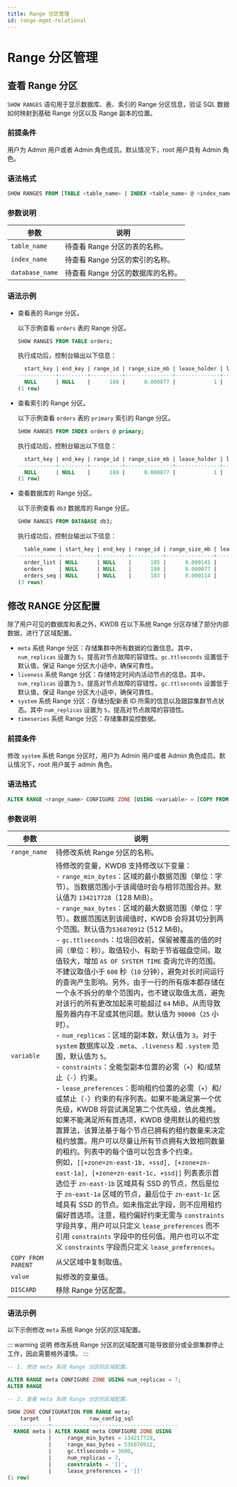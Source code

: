 ```yaml
---
title: Range 分区管理
id: range-mgmt-relational
---
```


# Range 分区管理

## 查看 Range 分区

`SHOW RANGES` 语句用于显示数据库、表、索引的 Range 分区信息，验证 SQL 数据如何映射到基础 Range 分区以及 Range 副本的位置。

### 前提条件

用户为 Admin 用户或者 Admin 角色成员。默认情况下，root 用户具有 Admin 角色。

### 语法格式

```sql
SHOW RANGES FROM [TABLE <table_name> | INDEX <table_name> @ <index_name> | DATABASE <database_name>;
```

### 参数说明

| 参数 | 说明 |
| --- | --- |
| `table_name` | 待查看 Range 分区的表的名称。 |
| `index_name` | 待查看 Range 分区的索引的名称。 |
| `database_name` | 待查看 Range 分区的数据库的名称。 |

### 语法示例

- 查看表的 Range 分区。

    以下示例查看 `orders` 表的 Range 分区。

    ```sql
    SHOW RANGES FROM TABLE orders;
    ```

    执行成功后，控制台输出以下信息：

    ```sql
      start_key | end_key | range_id | range_size_mb | lease_holder | lease_holder_locality | replicas | replica_localities
    ------------+---------+----------+---------------+--------------+-----------------------+----------+---------------------
      NULL      | NULL    |      180 |      0.000077 |            1 |                       | {1}      | {""}
    (1 row)
    ```

- 查看索引的 Range 分区。

    以下示例查看 `orders` 表的 `primary` 索引的 Range 分区。

    ```sql
    SHOW RANGES FROM INDEX orders @ primary;
    ```

    执行成功后，控制台输出以下信息：

    ```sql
      start_key | end_key | range_id | range_size_mb | lease_holder | lease_holder_locality | replicas | replica_localities
    ------------+---------+----------+---------------+--------------+-----------------------+----------+---------------------
      NULL      | NULL    |      180 |      0.000077 |            1 |                       | {1}      | {""}
    (1 row)
    ```

- 查看数据库的 Range 分区。

    以下示例查看 `db3` 数据库的 Range 分区。

    ```sql
    SHOW RANGES FROM DATABASE db3;
    ```

    执行成功后，控制台输出以下信息：

    ```sql
      table_name | start_key | end_key | range_id | range_size_mb | lease_holder | lease_holder_locality | replicas | replica_localities
    -------------+-----------+---------+----------+---------------+--------------+-----------------------+----------+---------------------
      order_list | NULL      | NULL    |      185 |      0.000145 |            1 |                       | {1}      | {""}
      orders     | NULL      | NULL    |      180 |      0.000077 |            1 |                       | {1}      | {""}
      orders_seq | NULL      | NULL    |      183 |      0.000114 |            1 |                       | {1}      | {""}
    (3 rows)
    ```

## 修改 RANGE 分区配置

除了用户可见的数据库和表之外，KWDB 在以下系统 Range 分区存储了部分内部数据，进行了区域配置。

- `meta` 系统 Range 分区：存储集群中所有数据的位置信息。其中，`num_replicas` 设置为 `5`，提高对节点故障的容错性。`gc.ttlseconds` 设置低于默认值，保证 Range 分区大小适中，确保可靠性。
- `liveness` 系统 Range 分区：存储特定时间内活动节点的信息。其中，`num_replicas` 设置为 `5`，提高对节点故障的容错性。`gc.ttlseconds` 设置低于默认值，保证 Range 分区大小适中，确保可靠性。
- `system` 系统 Range 分区：存储分配新表 ID 所需的信息以及跟踪集群节点状态。其中 `num_replicas` 设置为 `5`，提高对节点故障的容错性。
- `timeseries` 系统 Range 分区：存储集群监控数据。

### 前提条件

修改 `system` 系统 Range 分区时，用户为 Admin 用户或者 Admin 角色成员。默认情况下，root 用户属于 admin 角色。

### 语法格式

```sql
ALTER RANGE <range_name> CONFIGURE ZONE [USING <variable> = [COPY FROM PARENT | <value>], <variable> = [<value> | COPY FROM PARENT], ... | DISCARD]
```

### 参数说明

| 参数 | 说明 |
| --- | --- |
| `range_name` | 待修改系统 Range 分区的名称。 |
| `variable` | 待修改的变量，KWDB 支持修改以下变量：<br > - `range_min_bytes`：区域的最小数据范围（单位：字节）。当数据范围小于该阈值时会与相邻范围合并。默认值为 `134217728`（128 MiB）。<br >- `range_max_bytes`：区域的最大数据范围（单位：字节）。数据范围达到该阈值时，KWDB 会将其切分到两个范围。默认值为`536870912` (512 MiB)。<br >- `gc.ttlseconds`：垃圾回收前，保留被覆盖的值的时间（单位：秒）。取值较小，有助于节省磁盘空间。取值较大，增加 `AS OF SYSTEM TIME` 查询允许的范围。不建议取值小于 `600` 秒（`10` 分钟），避免对长时间运行的查询产生影响。另外，由于一行的所有版本都存储在一个永不拆分的单个范围内，也不建议取值太高，避免对该行的所有更改加起来可能超过 `64` MiB，从而导致服务器内存不足或其他问题。默认值为 `90000`（`25` 小时）。<br > - `num_replicas`：区域的副本数，默认值为 `3`。对于 `system` 数据库以及 `.meta`、`.liveness` 和 `.system` 范围，默认值为 `5`。<br > - `constraints`：全能型副本位置的必需（`+`）和/或禁止（`-`）约束。<br >- `lease_preferences`：影响租约位置的必需（`+`）和/或禁止（`-`）约束的有序列表。如果不能满足第一个优先级，KWDB 将尝试满足第二个优先级，依此类推。如果不能满足所有首选项，KWDB 使用默认的租约放置算法，该算法基于每个节点已拥有的租约数量来决定租约放置。用户可以尽量让所有节点拥有大致相同数量的租约。列表中的每个值可以包含多个约束。<br > 例如，`[[+zone=zn-east-1b, +ssd], [+zone=zn-east-1a], [+zone=zn-east-1c, +ssd]]` 列表表示首选位于 `zn-east-1b` 区域具有 SSD 的节点，然后是位于 `zn-east-1a` 区域的节点，最后位于 `zn-east-1c` 区域具有 SSD 的节点。如未指定此字段，则不应用租约偏好首选项。注意，租约偏好约束无需与 `constraints` 字段共享，用户可以只定义 `lease_preferences` 而不引用 `constraints` 字段中的任何值。用户也可以不定义 `constraints` 字段而只定义 `lease_preferences`。|
| `COPY FROM PARENT` | 从父区域中复制取值。 |
| `value` | 拟修改的变量值。 |
| `DISCARD` | 移除 Range 分区配置。 |

### 语法示例

以下示例修改 `meta` 系统 Range 分区的区域配置。

::: warning 说明
修改系统 Range 分区的区域配置可能导致部分或全部集群停止工作，因此需要格外谨慎。
:::

```sql
-- 1. 修改 meta 系统 Range 分区的区域配置。

ALTER RANGE meta CONFIGURE ZONE USING num_replicas = 7;
ALTER RANGE 

-- 2. 查看 meta 系统 Range 分区的区域配置。

SHOW ZONE CONFIGURATION FOR RANGE meta;
    target   |            raw_config_sql
-------------+----------------------------------------
  RANGE meta | ALTER RANGE meta CONFIGURE ZONE USING
             |     range_min_bytes = 134217728,
             |     range_max_bytes = 536870912,
             |     gc.ttlseconds = 3600,
             |     num_replicas = 7,
             |     constraints = '[]',
             |     lease_preferences = '[]'
(1 row)
```
